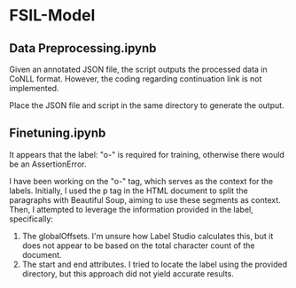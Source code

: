 # FSIL-Model

## Data Preprocessing.ipynb

Given an annotated JSON file, the script outputs the processed data in CoNLL format. However, the coding regarding continuation link is not implemented.

Place the JSON file and script in the same directory to generate the output.

## Finetuning.ipynb

It appears that the label: "o-" is required for training, otherwise there would be an AssertionError.

I have been working on the "o-" tag, which serves as the context for the labels. Initially, I used the p tag in the HTML document to split the paragraphs with Beautiful Soup, aiming to use these segments as context. Then, I attempted to leverage the information provided in the label, specifically:

1. The globalOffsets. I'm unsure how Label Studio calculates this, but it does not appear to be based on the total character count of the document.
2. The start and end attributes. I tried to locate the label using the provided directory, but this approach did not yield accurate results.
